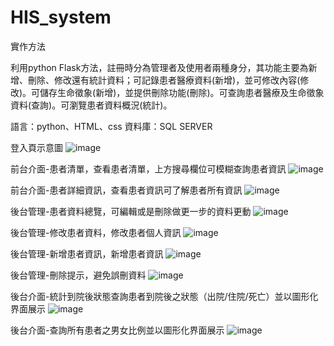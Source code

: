 # HIS_system
實作方法

利用python  Flask方法，註冊時分為管理者及使用者兩種身分，其功能主要為新增、刪除、修改還有統計資料；可記錄患者醫療資料(新增)，並可修改內容(修改)。可儲存生命徵象(新增)，並提供刪除功能(刪除)。可查詢患者醫療及生命徵象資料(查詢)。可瀏覽患者資料概況(統計)。

語言：python、HTML、css
資料庫：SQL SERVER

登入頁示意圖
![image](https://github.com/banana0324/HIS_system/assets/14922129/c5382a18-a8a6-4ae4-912b-2581f8f2ce61)



前台介面-患者清單，查看患者清單，上方搜尋欄位可模糊查詢患者資訊
![image](https://github.com/banana0324/HIS_system/assets/14922129/7302883d-cfbd-4288-a70a-dd06ce111f39)

前台介面-患者詳細資訊，查看患者資訊可了解患者所有資訊
![image](https://github.com/banana0324/HIS_system/assets/14922129/852cb03a-437c-414d-874a-189050a4fd24)

後台管理-患者資料總覽，可編輯或是刪除做更一步的資料更動
![image](https://github.com/banana0324/HIS_system/assets/14922129/892f5e4f-9327-4153-9a84-fb83116ffe4e)

後台管理-修改患者資料，修改患者個人資訊
![image](https://github.com/banana0324/HIS_system/assets/14922129/023f7a52-c1bd-4d4e-a7e1-b241fce7914e)

後台管理-新增患者資訊，新增患者資訊
![image](https://github.com/banana0324/HIS_system/assets/14922129/671ad92a-4f19-4d26-b593-72b8b7ca2ba0)

後台管理-刪除提示，避免誤刪資料
![image](https://github.com/banana0324/HIS_system/assets/14922129/e0a6e522-f525-421c-9fcc-e95563562bd9)

後台介面-統計到院後狀態查詢患者到院後之狀態（出院/住院/死亡）並以圖形化界面展示
![image](https://github.com/banana0324/HIS_system/assets/14922129/e12647ab-50e7-413e-935a-937e98ce30d8)

後台介面-查詢所有患者之男女比例並以圖形化界面展示
![image](https://github.com/banana0324/HIS_system/assets/14922129/5e3f3e2b-1f21-4cbf-bae7-07b8df87b159)



